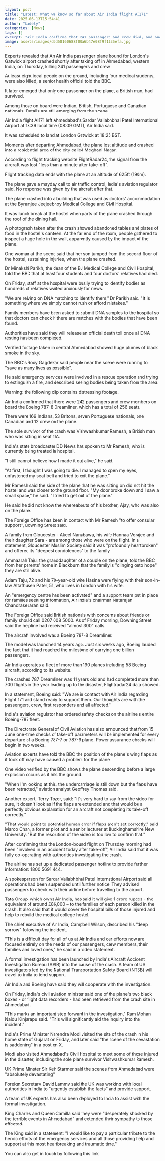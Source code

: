 ```yaml
---
layout: post
title: "Latest: What we know so far about Air India flight AI171"
date: 2025-06-13T15:54:41
author: "badely"
categories: [News]
tags: []
excerpt: "Air India confirms that 241 passengers and crew died, and one British man survived, when the plane crashed moments after take off."
image: assets/images/d3d58160688f00a6b47e08f9f1035efa.jpg
---
```


Experts revealed that An Air India passenger plane bound for London's Gatwick airport crashed shortly after taking off in Ahmedabad, western India, on Thursday, killing 241 passengers and crew.

At least eight local people on the ground, including four medical students, were also killed, a senior health official told the BBC.

It later emerged that only one passenger on the plane, a British man, had survived.

Among those on board were Indian, British, Portuguese and Canadian nationals. Details are still emerging from the scene.

Air India flight AI171 left Ahmedabad's Sardar Vallabhbhai Patel International Airport at 13:39 local time (08:09 GMT), Air India said.

It was scheduled to land at London Gatwick at 18:25 BST.

Moments after departing Ahmedabad, the plane lost altitude and crashed into a residential area of the city called Meghani Nagar. 

According to flight tracking website FlightRadar24, the signal from the aircraft was lost "less than a minute after take-off".

Flight tracking data ends with the plane at an altitude of 625ft (190m).

The plane gave a mayday call to air traffic control, India's aviation regulator said. No response was given by the aircraft after that.

The plane crashed into a building that was used as doctors' accommodation at the Byramjee Jeejeebhoy Medical College and Civil Hospital.

It was lunch break at the hostel when parts of the plane crashed through the roof of the dining hall. 

A photograph taken after the crash showed abandoned tables and plates of food in the hostel's canteen. At the far end of the room, people gathered to inspect a huge hole in the wall, apparently caused by the impact of the plane.

One woman at the scene said that her son jumped from the second floor of the hostel, sustaining injuries, when the plane crashed. 

Dr Minakshi Parikh, the dean of the BJ Medical College and Civil Hospital, told the BBC that at least four students and four doctors' relatives had died.

On Friday, staff at the hospital were busily trying to identify bodies as hundreds of relatives waited anxiously for news. 

"We are relying on DNA matching to identify them," Dr Parikh said. "It is something where we simply cannot rush or afford mistakes."

Family members have been asked to submit DNA samples to the hospital so that doctors can check if there are matches with the bodies that have been found.

Authorities have said they will release an official death toll once all DNA testing has been completed.

Verified footage taken in central Ahmedabad showed huge plumes of black smoke in the sky.

The BBC's Roxy Gagdekar said people near the scene were running to "save as many lives as possible". 

He said emergency services were involved in a rescue operation and trying to extinguish a fire, and described seeing bodies being taken from the area.

Warning: the following clip contains distressing footage.

Air India confirmed that there were 242 passengers and crew members on board the Boeing 787-8 Dreamliner, which has a total of 256 seats.

There were 169 Indians, 53 Britons, seven Portuguese nationals, one Canadian and 12 crew on the plane.

The sole survivor of the crash was Vishwashkumar Ramesh, a British man who was sitting in seat 11A. 

India's state broadcaster DD News has spoken to Mr Ramesh, who is currently being treated in hospital.

"I still cannot believe how I made it out alive," he said.

"At first, I thought I was going to die. I managed to open my eyes, unfastened my seat belt and tried to exit the plane."

Mr Ramesh said the side of the plane that he was sitting on did not hit the hostel and was closer to the ground floor. "My door broke down and I saw a small space," he said. "I tried to get out of the plane."

He said he did not know the whereabouts of his brother, Ajay, who was also on the plane.

The Foreign Office has been in contact with Mr Ramesh "to offer consular support", Downing Street said.

A family from Gloucester - Akeel Nanabawa, his wife Hannaa Vorajee and their daughter Sara - are among those who were on the flight. In a statement, Gloucester Muslim Society said it was "profoundly heartbroken" and offered its "deepest condolences" to the family.

Ammaarah Taju, the granddaughter of a couple on the plane, told the BBC from her parents' home in Blackburn that the family is "clinging onto hope" they are still alive.

Adam Taju, 72 and his 70-year-old wife Hasina were flying with their son-in-law Altafhusen Patel, 51, who lives in London with his wife.

An "emergency centre has been activated" and a support team put in place for families seeking information, Air India's chairman Natarajan Chandrasekaran said.

The Foreign Office said British nationals with concerns about friends or family should call 0207 008 5000. As of Friday morning, Downing Street said the helpline had received "almost 300" calls.

The aircraft involved was a Boeing 787-8 Dreamliner. 

The model was launched 14 years ago. Just six weeks ago, Boeing lauded the fact that it had reached the milestone of carrying one billion passengers.

Air India operates a fleet of more than 190 planes including 58 Boeing aircraft, according to its website.

The crashed 787 Dreamliner was 11 years old and had completed more than 700 flights in the year leading up to the disaster, Flightradar24 data showed. 

In a statement, Boeing said: "We are in contact with Air India regarding Flight 171 and stand ready to support them. Our thoughts are with the passengers, crew, first responders and all affected."

India's aviation regulator has ordered safety checks on the airline's entire Boeing-787 fleet.

The Directorate General of Civil Aviation has also announced that from 15 June one-time checks of take-off parameters will be implemented for every departure of a Boeing 787-7 or 787-9 plane. Power assurance checks will begin in two weeks.

Aviation experts have told the BBC the position of the plane's wing flaps as it took off may have caused a problem for the plane.

One video verified by the BBC shows the plane descending before a large explosion occurs as it hits the ground.

"When I'm looking at this, the undercarriage is still down but the flaps have been retracted," aviation analyst Geoffrey Thomas said.

Another expert, Terry Tozer, said: "It's very hard to say from the video for sure, it doesn't look as if the flaps are extended and that would be a perfectly obvious explanation for an aircraft not completing its take-off correctly."

"That would point to potential human error if flaps aren't set correctly," said Marco Chan, a former pilot and a senior lecturer at Buckinghamshire New University. "But the resolution of the video is too low to confirm that."

After confirming that the London-bound flight on Thursday morning had been "involved in an accident today after take-off", Air India said that it was fully co-operating with authorities investigating the crash.

The airline has set up a dedicated passenger hotline to provide further information: 1800 5691 444.

A spokesperson for Sardar Vallabhbhai Patel International Airport said all operations had been suspended until further notice. They advised passengers to check with their airline before travelling to the airport.

Tata Group, which owns Air India, has said it will give 1 crore rupees - the equivalent of around £86,000 – to the families of each person killed in the crash. It also said that it would cover the hospital bills of those injured and help to rebuild the medical college hostel.

The chief executive of Air India, Campbell Wilson, described his "deep sorrow" following the incident. 

"This is a difficult day for all of us at Air India and our efforts now are focused entirely on the needs of our passengers, crew members, their families and loved ones," he said in a video statement.

A formal investigation has been launched by India's Aircraft Accident Investigation Bureau (AAIB) into the cause of the crash. A team of US investigators led by the National Transportation Safety Board (NTSB) will travel to India to lend support.

Air India and Boeing have said they will cooperate with the investigation.

On Friday, India's civil aviation minister said one of the plane's two black boxes - or flight data recorders - had been retrieved from the crash site in Ahmedabad. 

"This marks an important step forward in the investigation," Ram Mohan Naidu Kinjarapu said. "This will significantly aid the inquiry into the incident."

India's Prime Minister Narendra Modi visited the site of the crash in his home state of Gujarat on Friday, and later said "the scene of the devastation is saddening" in a post on X.

Modi also visited Ahmedabad's Civil Hospital to meet some of those injured in the disaster, including the sole plane survivor Vishwashkumar Ramesh.

UK Prime Minster Sir Keir Starmer said the scenes from Ahmedabad were "absolutely devastating". 

Foreign Secretary David Lammy said the UK was working with local authorities in India to "urgently establish the facts" and provide support.

A team of UK experts has also been deployed to India to assist with the formal investigation.

King Charles and Queen Camilla said they were "desperately shocked by the terrible events in Ahmedabad" and extended their sympathy to those affected.

The King said in a statement: "I would like to pay a particular tribute to the heroic efforts of the emergency services and all those providing help and support at this most heartbreaking and traumatic time."

You can also get in touch by following this link

